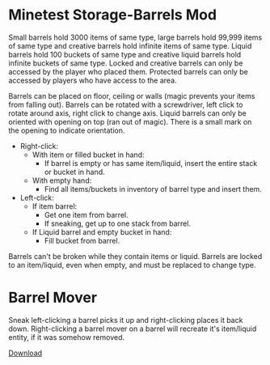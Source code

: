 Minetest Storage-Barrels Mod
==========

Small barrels hold 3000 items of same type, large barrels hold 99,999 items of same type and creative barrels hold infinite items of same type.
Liquid barrels hold 100 buckets of same type and creative liquid barrels hold infinite buckets of same type.
Locked and creative barrels can only be accessed by the player who placed them.
Protected barrels can only be accessed by players who have access to the area.

Barrels can be placed on floor, ceiling or walls (magic prevents your items from falling out).
Barrels can be rotated with a screwdriver, left click to rotate around axis, right click to change axis.
Liquid barrels can only be oriented with opening on top (ran out of magic).
There is a small mark on the opening to indicate orientation.

* Right-click:
	* With item or filled bucket in hand:
		* If barrel is empty or has same item/liquid, insert the entire stack or bucket in hand.
	* With empty hand:
		* Find all items/buckets in inventory of barrel type and insert them.
* Left-click:
	* If item barrel:
		* Get one item from barrel.
		* If sneaking, get up to one stack from barrel.
	* If Liquid barrel and empty bucket in hand:
		* Fill bucket from barrel.

Barrels can't be broken while they contain items or liquid.
Barrels are locked to an item/liquid, even when empty, and must be replaced to change type.

Barrel Mover
==========

Sneak left-clicking a barrel picks it up and right-clicking places it back down.
Right-clicking a barrel mover on a barrel will recreate it's item/liquid entity, if it was somehow removed.

[Download](https://github.com/auouymous/storage_barrels/archive/master.zip)
